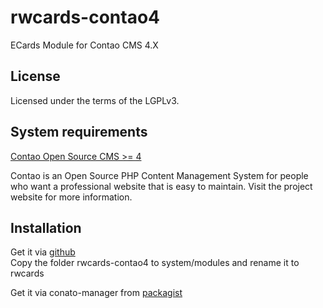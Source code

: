 # rwcards-contao4


ECards Module for Contao CMS 4.X

## License
Licensed under the terms of the LGPLv3.


## System requirements
[Contao Open Source CMS >= 4](http://www.contao.org/)

Contao is an Open Source PHP Content Management System for people who want a professional
website that is easy to maintain. Visit the project website for more information.

## Installation
Get it via [github](https://github.com/loadbrain/rwcards-contao4)  
Copy the folder rwcards-contao4 to system/modules and rename it to rwcards

Get it via conato-manager from  [packagist](https://packagist.org/packages/loadbrain/contao-rwcards)
